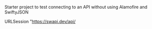 Starter project to test connecting to an API without using Alamofire and SwiftyJSON

URLSession
"https://swapi.dev/api/
